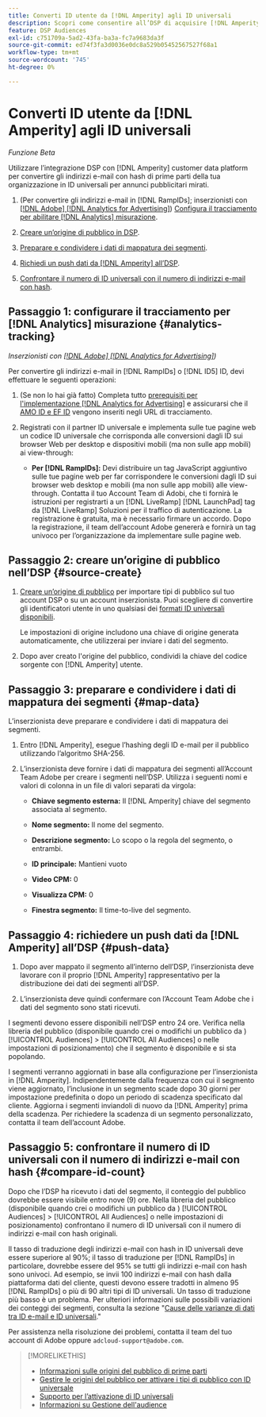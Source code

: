 ```yaml
---
title: Converti ID utente da [!DNL Amperity] agli ID universali
description: Scopri come consentire all’DSP di acquisire [!DNL Amperity] segmenti di prime parti.
feature: DSP Audiences
exl-id: c751709a-5ad2-43fa-ba3a-fc7a9683da3f
source-git-commit: ed74f3fa3d0036e0dc8a529b05452567527f68a1
workflow-type: tm+mt
source-wordcount: '745'
ht-degree: 0%

---
```


# Converti ID utente da [!DNL Amperity] agli ID universali

*Funzione Beta*

Utilizzare l’integrazione DSP con [!DNL Amperity] customer data platform per convertire gli indirizzi e-mail con hash di prime parti della tua organizzazione in ID universali per annunci pubblicitari mirati.

1. (Per convertire gli indirizzi e-mail in [!DNL RampIDs]<!-- or [!DNL ID5] IDs -->; inserzionisti con [[!DNL Adobe] [!DNL Analytics for Advertising]](/help/integrations/analytics/overview.md)) [Configura il tracciamento per abilitare [!DNL Analytics] misurazione](#analytics-tracking).

1. [Creare un’origine di pubblico in DSP](#source-create).

1. [Preparare e condividere i dati di mappatura dei segmenti](#map-data).

1. [Richiedi un push dati da [!DNL Amperity] all’DSP](#push-data).

1. [Confrontare il numero di ID universali con il numero di indirizzi e-mail con hash](#compare-id-count).

## Passaggio 1: configurare il tracciamento per [!DNL Analytics] misurazione {#analytics-tracking}

*Inserzionisti con [[!DNL Adobe] [!DNL Analytics for Advertising]](/help/integrations/analytics/overview.md))*

Per convertire gli indirizzi e-mail in [!DNL RampIDs] o [!DNL ID5] ID, devi effettuare le seguenti operazioni:

1. (Se non lo hai già fatto) Completa tutto [prerequisiti per l&#39;implementazione [!DNL Analytics for Advertising]](/help/integrations/analytics/prerequisites.md) e assicurarsi che il [AMO ID e EF ID](/help/integrations/analytics/ids.md) vengono inseriti negli URL di tracciamento.

1. Registrati con il partner ID universale e implementa sulle tue pagine web un codice ID universale che corrisponda alle conversioni dagli ID sui browser Web per desktop e dispositivi mobili (ma non sulle app mobili) ai view-through:

   * **Per [!DNL RampIDs]:** Devi distribuire un tag JavaScript aggiuntivo sulle tue pagine web per far corrispondere le conversioni dagli ID sui browser web desktop e mobili (ma non sulle app mobili) alle view-through. Contatta il tuo Account Team di Adobi, che ti fornirà le istruzioni per registrarti a un [!DNL LiveRamp] [!DNL LaunchPad] tag da [!DNL LiveRamp] Soluzioni per il traffico di autenticazione. La registrazione è gratuita, ma è necessario firmare un accordo. Dopo la registrazione, il team dell’account Adobe genererà e fornirà un tag univoco per l’organizzazione da implementare sulle pagine web.

## Passaggio 2: creare un’origine di pubblico nell’DSP {#source-create}

1. [Creare un’origine di pubblico](source-manage.md) per importare tipi di pubblico sul tuo account DSP o su un account inserzionista. Puoi scegliere di convertire gli identificatori utente in uno qualsiasi dei [formati ID universali disponibili](source-about.md).

   Le impostazioni di origine includono una chiave di origine generata automaticamente, che utilizzerai per inviare i dati del segmento.

1. Dopo aver creato l&#39;origine del pubblico, condividi la chiave del codice sorgente con [!DNL Amperity] utente.

## Passaggio 3: preparare e condividere i dati di mappatura dei segmenti {#map-data}

L’inserzionista deve preparare e condividere i dati di mappatura dei segmenti.

1. Entro [!DNL Amperity], esegue l’hashing degli ID e-mail per il pubblico utilizzando l’algoritmo SHA-256.

1. L’inserzionista deve fornire i dati di mappatura dei segmenti all’Account Team Adobe per creare i segmenti nell’DSP. Utilizza i seguenti nomi e valori di colonna in un file di valori separati da virgola:

   * **Chiave segmento esterna:** Il [!DNL Amperity] chiave del segmento associata al segmento.

   * **Nome segmento:** Il nome del segmento.

   * **Descrizione segmento:** Lo scopo o la regola del segmento, o entrambi.

   * **ID principale:** Mantieni vuoto

   * **Video CPM:** 0

   * **Visualizza CPM:** 0

   * **Finestra segmento:** Il time-to-live del segmento.

## Passaggio 4: richiedere un push dati da [!DNL Amperity] all’DSP {#push-data}

1. Dopo aver mappato il segmento all’interno dell’DSP, l’inserzionista deve lavorare con il proprio [!DNL Amperity] rappresentativo per la distribuzione dei dati dei segmenti all’DSP.

1. L’inserzionista deve quindi confermare con l’Account Team Adobe che i dati del segmento sono stati ricevuti.

I segmenti devono essere disponibili nell’DSP entro 24 ore. Verifica nella libreria del pubblico (disponibile quando crei o modifichi un pubblico da ) [!UICONTROL Audiences] > [!UICONTROL All Audiences] o nelle impostazioni di posizionamento) che il segmento è disponibile e si sta popolando.

I segmenti verranno aggiornati in base alla configurazione per l’inserzionista in [!DNL Amperity]. Indipendentemente dalla frequenza con cui il segmento viene aggiornato, l’inclusione in un segmento scade dopo 30 giorni per impostazione predefinita o dopo un periodo di scadenza specificato dal cliente. Aggiorna i segmenti inviandoli di nuovo da [!DNL Amperity] prima della scadenza. Per richiedere la scadenza di un segmento personalizzato, contatta il team dell’account Adobe.

## Passaggio 5: confrontare il numero di ID universali con il numero di indirizzi e-mail con hash {#compare-id-count}

Dopo che l’DSP ha ricevuto i dati del segmento, il conteggio del pubblico dovrebbe essere visibile entro nove (9) ore. Nella libreria del pubblico (disponibile quando crei o modifichi un pubblico da ) [!UICONTROL Audiences] > [!UICONTROL All Audiences] o nelle impostazioni di posizionamento) confrontano il numero di ID universali con il numero di indirizzi e-mail con hash originali.

Il tasso di traduzione degli indirizzi e-mail con hash in ID universali deve essere superiore al 90%; il tasso di traduzione per [!DNL RampIDs] in particolare, dovrebbe essere del 95% se tutti gli indirizzi e-mail con hash sono univoci. Ad esempio, se invii 100 indirizzi e-mail con hash dalla piattaforma dati del cliente, questi devono essere tradotti in almeno 95 [!DNL RampIDs] o più di 90 altri tipi di ID universali. Un tasso di traduzione più basso è un problema. Per ulteriori informazioni sulle possibili variazioni dei conteggi dei segmenti, consulta la sezione &quot;[Cause delle varianze di dati tra ID e-mail e ID universali](#universal-ids-data-variances).&quot;

Per assistenza nella risoluzione dei problemi, contatta il team del tuo account di Adobe oppure `adcloud-support@adobe.com`.

>[!MORELIKETHIS]
>
>* [Informazioni sulle origini del pubblico di prime parti](/help/dsp/audiences/sources/source-about.md)
>* [Gestire le origini del pubblico per attivare i tipi di pubblico con ID universale](source-manage.md)
>* [Supporto per l’attivazione di ID universali](/help/dsp/audiences/universal-ids.md)
>* [Informazioni su Gestione dell&#39;audience](/help/dsp/audiences/audience-about.md)
